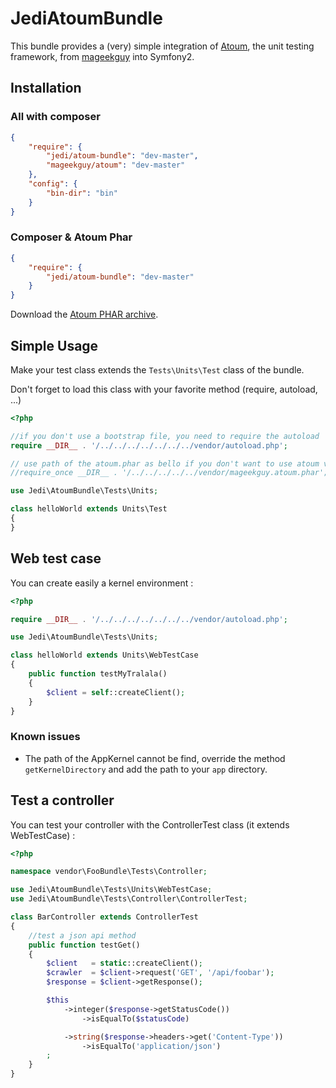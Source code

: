 JediAtoumBundle
================

This bundle provides a (very) simple integration of [Atoum](https://github.com/mageekguy/atoum), the unit testing framework, from [mageekguy](https://github.com/mageekguy) into Symfony2.

## Installation

### All with composer

```json
{
    "require": {
        "jedi/atoum-bundle": "dev-master",
        "mageekguy/atoum": "dev-master"
    },
    "config": {
        "bin-dir": "bin"
    }
}
```

### Composer & Atoum Phar

```json
{
    "require": {
        "jedi/atoum-bundle": "dev-master"
    }
}
```

Download the [Atoum PHAR archive](http://downloads.atoum.org/nightly/mageekguy.atoum.phar).

## Simple Usage

Make your test class extends the `Tests\Units\Test` class of the bundle.

Don't forget to load this class with your favorite method (require, autoload, ...)

``` php
<?php

//if you don't use a bootstrap file, you need to require the autoload
require __DIR__ . '/../../../../../../../vendor/autoload.php';

// use path of the atoum.phar as bello if you don't want to use atoum via composer
//require_once __DIR__ . '/../../../../../vendor/mageekguy.atoum.phar';

use Jedi\AtoumBundle\Tests\Units;

class helloWorld extends Units\Test
{
}
```

## Web test case

You can create easily a kernel environment :

``` php
<?php

require __DIR__ . '/../../../../../../../vendor/autoload.php';

use Jedi\AtoumBundle\Tests\Units;

class helloWorld extends Units\WebTestCase
{
    public function testMyTralala()
    {
        $client = self::createClient();
    }
}
```

### Known issues

- The path of the AppKernel cannot be find, override the method `getKernelDirectory` and add the path to your `app` directory.

## Test a controller

You can test your controller with the ControllerTest class (it extends WebTestCase) :

``` php
<?php

namespace vendor\FooBundle\Tests\Controller;

use Jedi\AtoumBundle\Tests\Units\WebTestCase;
use Jedi\AtoumBundle\Tests\Controller\ControllerTest;

class BarController extends ControllerTest
{
    //test a json api method
    public function testGet()
    {
        $client   = static::createClient();
        $crawler  = $client->request('GET', '/api/foobar');
        $response = $client->getResponse();

        $this
            ->integer($response->getStatusCode())
                ->isEqualTo($statusCode)

            ->string($response->headers->get('Content-Type'))
                ->isEqualTo('application/json')
        ;
    }
}
```